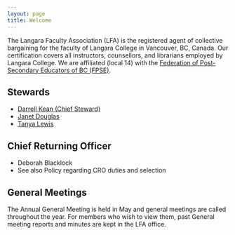 ```yaml
---
layout: page
title: Welcome
---
```


The Langara Faculty Association (LFA) is the registered agent of
collective bargaining for the faculty of Langara College in
Vancouver, BC, Canada. Our certification covers all instructors,
counsellors, and librarians employed by Langara College. 
We are affiliated (local 14) with the [Federation of 
Post-Secondary Educators of BC (FPSE)](https://www.fpse.ca).

Stewards
--------
* [Darrell Kean (Chief Steward)](mailto:darrell.kean@langarafaculty.ca)
* [Janet Douglas](mailto:janet.douglas@langarafaculty.ca)
* [Tanya Lewis](mailto:tanya.lewis@langarafaculty.ca)

Chief Returning Officer
-----------------------
* Deborah Blacklock
* See also Policy regarding CRO duties and selection

General Meetings
----------------
The Annual General Meeting is held in May and general
meetings are called throughout the year. For members
who wish to view them, past General meeting reports
and minutes are kept in the LFA office.
